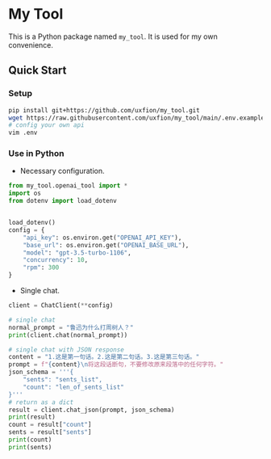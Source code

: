 # My Tool

This is a Python package named `my_tool`. It is used for my own convenience.

## Quick Start

### Setup

```bash
pip install git+https://github.com/uxfion/my_tool.git
wget https://raw.githubusercontent.com/uxfion/my_tool/main/.env.example -O .env
# config your own api
vim .env
```

### Use in Python

- Necessary configuration.

```python
from my_tool.openai_tool import *
import os
from dotenv import load_dotenv


load_dotenv()
config = {
    "api_key": os.environ.get("OPENAI_API_KEY"),
    "base_url": os.environ.get("OPENAI_BASE_URL"),
    "model": "gpt-3.5-turbo-1106",
    "concurrency": 10,
    "rpm": 300
}
```

- Single chat.

```python
client = ChatClient(**config)

# single chat
normal_prompt = "鲁迅为什么打周树人？"
print(client.chat(normal_prompt))

# single chat with JSON response
content = "1.这是第一句话。2.这是第二句话。3.这是第三句话。"
prompt = f"{content}\n将这段话断句，不要修改原来段落中的任何字符。"
json_schema = '''{
    "sents": "sents_list",
    "count": "len_of_sents_list"
}'''
# return as a dict
result = client.chat_json(prompt, json_schema)
print(result)
count = result["count"]
sents = result["sents"]
print(count)
print(sents)
```




